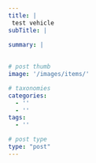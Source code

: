 ```yaml
---
title: |
 test vehicle
subTitle: |
 
summary: |
 

# post thumb
image: '/images/items/'

# taxonomies
categories: 
  - ''
  - ''
tags:
  - ''

# post type
type: "post"
---
```


